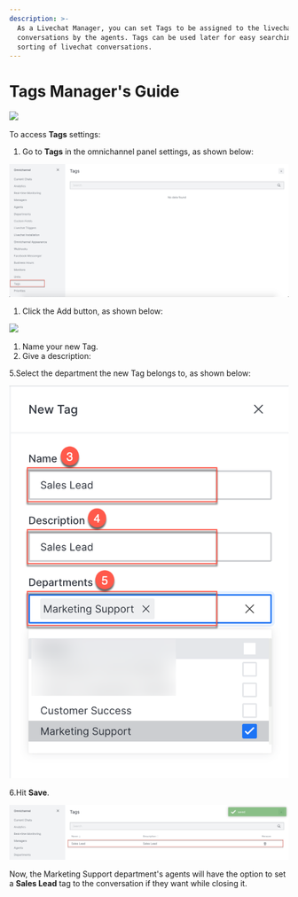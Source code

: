 ```yaml
---
description: >-
  As a Livechat Manager, you can set Tags to be assigned to the livechat
  conversations by the agents. Tags can be used later for easy searching and
  sorting of livechat conversations.
---
```


# Tags Manager's Guide

![](<../../.gitbook/assets/2021-06-10\_22-31-38 (3) (3) (3) (3) (3) (3) (3) (3) (3) (2) (3) (1) (1) (1) (11) (22).jpg>)

To access **Tags** settings:

1. Go to **Tags** in the omnichannel panel settings, as shown below:

![](<../../.gitbook/assets/0 (8).png>)

1. Click the Add button, as shown below:

![](<../../.gitbook/assets/1 (15).png>)

1. Name your new Tag.
2. Give a description:

5.Select the department the new Tag belongs to, as shown below:

![](<../../.gitbook/assets/2 (13).png>)

6.Hit **Save**.

![](<../../.gitbook/assets/3 (13).png>)

Now, the Marketing Support department's agents will have the option to set a **Sales Lead** tag to the conversation if they want while closing it.
